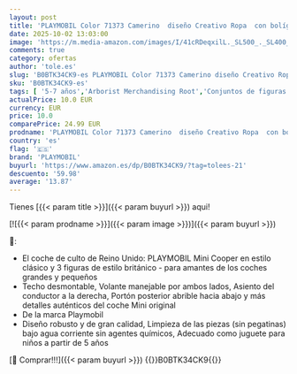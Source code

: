 ```yaml
---
layout: post
title: 'PLAYMOBIL Color 71373 Camerino  diseño Creativo Ropa  con bolígrafos y Accesorios solubles en Agua  Juguetes para niños a Partir de 5 años'
date: 2025-10-02 13:03:00
image: 'https://m.media-amazon.com/images/I/41cRDeqxilL._SL500_._SL400_.jpg'
comments: true
category: ofertas
author: 'tole.es'
slug: 'B0BTK34CK9-es PLAYMOBIL Color 71373 Camerino diseño Creativo Ropa con...'
sku: 'B0BTK34CK9-es'
tags: [ '5-7 años','Arborist Merchandising Root','Conjuntos de figuras de juguete','Juguetes','Juguetes y juegos','Muñecos y figuras','Self Service','Special Features Stores','b6d17eda-2c26-45ed-a098-453a9f96e839_0','b6d17eda-2c26-45ed-a098-453a9f96e839_7701','playmobil','🇪🇸', ]
actualPrice: 10.0 EUR
currency: EUR
price: 10.0
comparePrice: 24.99 EUR
prodname: 'PLAYMOBIL Color 71373 Camerino  diseño Creativo Ropa  con bolígrafos y Accesorios solubles en Agua  Juguetes para niños a Partir de 5 años'
country: 'es'
flag: '🇪🇸'
brand: 'PLAYMOBIL'
buyurl: 'https://www.amazon.es/dp/B0BTK34CK9/?tag=tolees-21'
descuento: '59.98'
average: '13.87'
---
```


Tienes [{{< param title >}}]({{< param buyurl >}}) aqui!

[![{{< param prodname >}}]({{< param image >}})]({{< param buyurl >}})

🔎:

- El coche de culto de Reino Unido: PLAYMOBIL Mini Cooper en estilo clásico y 3 figuras de estilo británico - para amantes de los coches grandes y pequeños
- Techo desmontable, Volante manejable por ambos lados, Asiento del conductor a la derecha, Portón posterior abrible hacia abajo y más detalles auténticos del coche Mini original
- De la marca Playmobil
- Diseño robusto y de gran calidad, Limpieza de las piezas (sin pegatinas) bajo agua corriente sin agentes químicos, Adecuado como juguete para niños a partir de 5 años

[🛒 Comprar!!!]({{< param buyurl >}})
{{<world>}}B0BTK34CK9{{</world>}}
